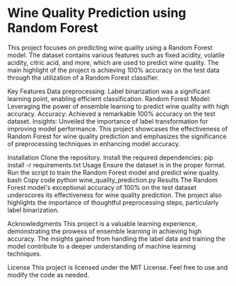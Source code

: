 
# Wine Quality Prediction using Random Forest
This project focuses on predicting wine quality using a Random Forest model. The dataset contains various features such as fixed acidity, volatile acidity, citric acid, and more, which are used to predict wine quality. The main highlight of the project is achieving 100% accuracy on the test data through the utilization of a Random Forest classifier.

Key Features
Data preprocessing: Label binarization was a significant learning point, enabling efficient classification.
Random Forest Model: Leveraging the power of ensemble learning to predict wine quality with high accuracy.
Accuracy: Achieved a remarkable 100% accuracy on the test dataset.
Insights: Unveiled the importance of label transformation for improving model performance.
This project showcases the effectiveness of Random Forest for wine quality prediction and emphasizes the significance of preprocessing techniques in enhancing model accuracy.

Installation
Clone the repository.
Install the required dependencies: pip install -r requirements.txt
Usage
Ensure the dataset is in the proper format.
Run the script to train the Random Forest model and predict wine quality.
bash
Copy code
python wine_quality_prediction.py
Results
The Random Forest model's exceptional accuracy of 100% on the test dataset underscores its effectiveness for wine quality prediction. The project also highlights the importance of thoughtful preprocessing steps, particularly label binarization.

Acknowledgments
This project is a valuable learning experience, demonstrating the prowess of ensemble learning in achieving high accuracy. The insights gained from handling the label data and training the model contribute to a deeper understanding of machine learning techniques.

License
This project is licensed under the MIT License. Feel free to use and modify the code as needed.

